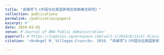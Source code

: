 ```yaml
---
title: "读楼项飞《中国与拉美国家相互依赖模式研究》"
collection: publications
permalink: /publication/paper2
excerpt: #''
date: 2019-03-01
venue: #'Journal of BNU Public Administration'
paperurl: #'https://ingenios.squarespace.com/vol1-1/2014/8/13/el-discurso-de-la-iglesia-protestante-en-torno-a-la-segunda-guerra-mundial-en-la-revista-puerto-rico-evanglico-1940-1945'
citation: '<b>Angel M. Villegas-Cruz</b>. 2019. “读楼项飞《中国与拉美国家相互依赖模式研究》” [A Study of Sino-Latin American Interdependency Models by Lou Xiangfei]. <i>Journal of BNU Public Administration</i> 7.'

---
```

